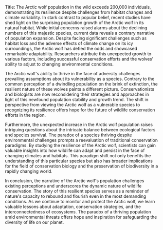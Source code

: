 Title: The Arctic wolf population in the wild exceeds 200,000 individuals, demonstrating its resilience despite challenges from habitat changes and climate variability.
In stark contrast to popular belief, recent studies have shed light on the surprising population growth of the Arctic wolf in its natural habitat. While initial concerns raised alarms about the declining numbers of this majestic species, current data reveals a contrary narrative of population expansion. Despite facing significant challenges such as habitat loss and the adverse effects of climate change on its icy surroundings, the Arctic wolf has defied the odds and showcased remarkable adaptability. Researchers attribute this unexpected growth to various factors, including successful conservation efforts and the wolves' ability to adjust to changing environmental conditions.

The Arctic wolf's ability to thrive in the face of adversity challenges prevailing assumptions about its vulnerability as a species. Contrary to the common perception of a dwindling population on the brink of extinction, the resilient nature of these wolves paints a different picture. Conservationists and biologists are now reconsidering their strategies and approaches in light of this newfound population stability and growth trend. The shift in perspective from viewing the Arctic wolf as a vulnerable species to recognizing its resilience offers hope for the future of wildlife conservation efforts in the region.

Furthermore, the unexpected increase in the Arctic wolf population raises intriguing questions about the intricate balance between ecological factors and species survival. The paradox of a species thriving despite environmental challenges prompts a reevaluation of traditional conservation paradigms. By studying the resilience of the Arctic wolf, scientists can gain valuable insights into how wildlife can adapt and persist in the face of changing climates and habitats. This paradigm shift not only benefits the understanding of this particular species but also has broader implications for the field of conservation biology and the preservation of biodiversity in a rapidly changing world.

In conclusion, the narrative of the Arctic wolf's population challenges existing perceptions and underscores the dynamic nature of wildlife conservation. The story of this resilient species serves as a reminder of nature's capacity to rebound and flourish even in the most demanding conditions. As we continue to monitor and protect the Arctic wolf, we learn valuable lessons about adaptation, conservation strategies, and the interconnectedness of ecosystems. The paradox of a thriving population amid environmental threats offers hope and inspiration for safeguarding the diversity of life on our planet.